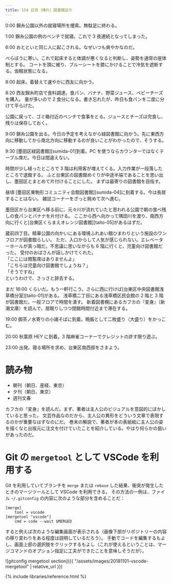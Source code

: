 ```yaml
---
title: 154 日目（晴れ）図書館巡り
---
```


0:00 錦糸公園以外の就寝場所を捜索。無駄足に終わる。

1:00 錦糸公園の例のベンチで就寝。これで 3 夜連続となってしまった。

6:00 おとといと同じ人に起こされる。なぜいつも爽やかなのだ。

べらぼうに寒い。これで起床すると体調が悪くなると判断し、姿勢を通常の座体制とする。
コートを頭に被り、ブルーシートを膝にかけることで冷気を遮断する。仮眠状態になる。

8:00 起床。着替えて速やかに西友に向かう。

8:20 西友錦糸町店で食料調達。食パン、バナナ、野菜ジュース、ベビーチーズを購入。
量が多いので 2 食分になる。書き忘れたが、昨日も食パンを二度に分けて平らげた。

公園に戻って、ゴミ箱付近のベンチで食事をとる。ジュースとチーズは完食し、残りは保存しておく。

9:00 錦糸公園を出る。今日の予定を考えながら緑図書館に向かう。先に東西方向に移動してから南北方向に移動するのが良いことがわかったので、そうする。

9:30 [墨田区緑図書館][sumida-01]到着。PC を使うならカウンターではなくテーブル席だ。今日は間違えない。

時間が少し経ったところで 3 階は利用客が増えてくる。入力作業が一段落したところで退館する。
ふと台東区の図書館めぐりが中途半端であることを思い出し、墨田区とまとめて片付けることにした。
まずは最寄りの図書館を目指す。

昼頃 [墨田区東駒形コミュニティ会館図書館][sumida-04]に到着する。今は長居することはない。
雑誌コーナーをざっと眺めて次へ進む。

墨田区から台東区へ移る前に、元々川が流れていたと思われる公園で朝の食べ残しの食パンとバナナを片付ける。
ここから西へ向かって隅田川を渡り、南西方向に行くと[台東区くらまえオレンジ図書館][taito-05]があるはずだ。

蔵前四丁目。精華公園の向かいにある環境ふれあい館ひまわりという施設のワンフロアが図書館らしい。
ただ、入口からして人気が感じられない。エレベーターホールが真っ暗だ。不思議に思いながらも 6 階に行くと、児童向け図書館だった。
受付のおばさんが話しかけてくれた。<br>
「ここには閲覧席はありませんよ」<br>
「こちらは児童向け図書館でしょうね？」<br>
「そうですね」<br>
というわけで、さっさと辞去する。

まだ 16:00 くらいだ。もう一軒行こう。さらに西に行けば[台東区中央図書館浅草橋分室][taito-01]がある。
浅草橋二丁目にある浅草橋区民会館の 2 階と 3 階が図書館だ。一般フロアで時間を潰す。
新着図書棚にあるカフカの『変身』（新潮文庫）を読んで、居眠りしつつ閉館時間付近まで滞在する。

19:00 御茶ノ水寄りの小諸そばに到着。晩飯として二枚盛り（大盛り）をかっこむ。

20:00 秋葉原 HEY に到着。3 階麻雀コーナーでクレジットの許す限り遊ぶ。

23:00 出発。寝る場所を求め、台東区南西部をさまよう。

# 読み物

* 朝刊（朝日、産経、東京）
* 夕刊（朝日、東京）
* 週刊文春

カフカの『変身』を読んだ。まず、著者は主人公のビジュアルを意図的にぼかしていると思った。
文芸作品なのだから、主人公の異形をどういう文章で表現するのかが重要なはずなのにだ。
巻末の解説で、著者が本の表紙絵に主人公の姿を描くなと出版元に注文を付けていたことを紹介している。やはり何らかの狙いがあったのだ。

# Git の `mergetool` として VSCode を利用する

Git を利用していてブランチを `merge` または `rebase` した結果、衝突が発生したときのマージツールとして VSCode を利用できる。
その方法の一例は、ファイル `~/.gitconfig` の内容に次のような部分を含めることだ：

```gitconfig
[merge]
    tool = vscode
[mergetool "vscode"]
    cmd = code --wait $MERGED
```

すると例えば次のような編集画面が表示される（画像下部がリポジトリーの内容の移り変わりをある程度は説明しているだろう）。
手動でコードを編集するもよし、画面上部の選択肢をクリックするもよし（これが使えるということは、マージコマンドのオプション指定に工夫ができたことを意味しそうだが）。

![gitconfig mergetool section]({{ "/assets/images/20181101-vscode-mergetool" | relative_url }})

{% include libraries/reference.html %}
